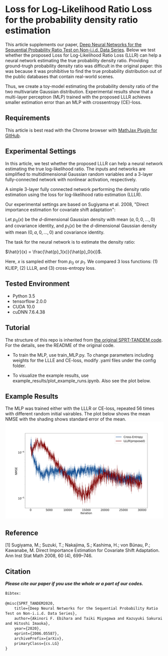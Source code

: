 # Loss for Log-Likelihood Ratio Loss for the probability density ratio estimation
This article supplements our paper, [Deep Neural Networks for the Sequential Probability Ratio Test on Non-i.i.d. Data Series](https://arxiv.org/abs/2006.05587). Below we test whether the proposed Loss for Log-Likelihood Ratio Loss (LLLR) can help a neural network estimating the true probability density ratio. Providing ground-trugh probability density ratio was difficult in the original paper: this was because it was prohibitive to find the true probability distribution out of the public databases that contain real-world scenes.  

Thus, we create a toy-model estimating the probability density ratio of the two multivariate Gaussian distribution. Experimental results show that a multi-layer perceptron (MLP) trained with the proposed LLLR achieves smaller estimation error than an MLP with crossentropy (CE)-loss.

## Requirements
This article is best read with the Chrome browser with [MathJax Plugin for GitHub](https://chrome.google.com/webstore/detail/mathjax-plugin-for-github/ioemnmodlmafdkllaclgeombjnmnbima?hl=en).

## Experimental Settings
In this article, we test whether the proposed LLLR can help a neural network estimating the true log-likelihood ratio. The inputs and networks are simplified to multidimensional Gaussian random variables and a 3-layer fully-connected network with nonlinear activation, respectively.

A simple 3-layer fully connected network performing the density ratio estimation using the loss for log-likelihood ratio estimation (LLLR).





Our experimental settings are based on Sugiyama et al. 2008, "Direct importance estimation for covariate shift adaptation":

Let $p_0(x)$ be the $d$-dimensional Gaussian density with mean $(a, 0, 0, ..., 0)$ and covariance identity, and $p_1(x)$ be the $d$-dimensional Gaussian density with mean $(0, a, 0, ..., 0)$ and covariance identity. 

The task for the neural network is to estimate the density ratio:

$\hat{r}(x) = \frac{\hat{p}_1(x)}{\hat{p}_0(x)}$.

Here, $x$ is sampled either from $p_0$ or $p_1$. We compared 3 loss functions: (1) KLIEP, (2) LLLR, and (3) cross-entropy loss.

## Tested Environment
- Python 3.5
- tensorflow 2.0.0
- CUDA 10.0
- cuDNN 7.6.4.38

## Tutorial 
The structure of this repo is inherited from [the original SPRT-TANDEM code](https://github.com/TaikiMiyagawa/SPRT-TANDEM). For the details, see the README of the original code.
- To train the MLP, use train_MLP.py. To change parameters including weights for the LLLE and CE-loss, modify .yaml files under the config folder.  

- To visualize the example results, use example_results/plot_example_runs.ipynb. Also see the plot below.

## Example Results
The MLP was trained either with the LLLR or CE-loss, repeated 56 times with different random initial vairables. The plot below shows the mean NMSE with the shading shows standard error of the mean.
![](./example_results/LLLRvsCE_NMSE.png)

## Reference
[1] Sugiyama, M.; Suzuki, T.; Nakajima, S.; Kashima, H.; von Bünau, P.; Kawanabe, M. Direct Importance Estimation for Covariate Shift Adaptation. Ann Inst Stat Math 2008, 60 (4), 699–746.

## Citation
___Please cite our paper if you use the whole or a part of our codes.___
```
Bibtex:

@misc{SPRT_TANDEM2020,
    title={Deep Neural Networks for the Sequential Probability Ratio Test on Non-i.i.d. Data Series},
    author={Akinori F. Ebihara and Taiki Miyagawa and Kazuyuki Sakurai and Hitoshi Imaoka},
    year={2020},
    eprint={2006.05587},
    archivePrefix={arXiv},
    primaryClass={cs.LG}
}

```
